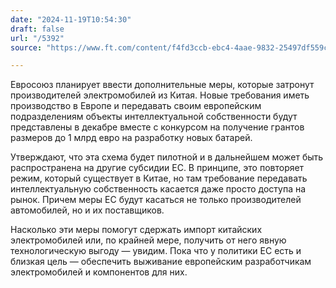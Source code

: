 ```yaml
---
date: "2024-11-19T10:54:30"
draft: false
url: "/5392"
source: "https://www.ft.com/content/f4fd3ccb-ebc4-4aae-9832-25497df559c8"

---
```


Евросоюз планирует ввести дополнительные меры, которые затронут производителей электромобилей из Китая. Новые требования иметь производство в Европе и передавать своим европейским подразделениям объекты интеллектуальной собственности будут представлены в декабре вместе с конкурсом на получение грантов размеров до 1 млрд евро на разработку новых батарей. 

Утверждают, что эта схема будет пилотной и в дальнейшем может быть распространена на другие субсидии ЕС. В принципе, это повторяет режим, который существует в Китае, но там требование передавать интеллектуальную собственность касается даже просто доступа на рынок. Причем меры ЕС будут касаться не только производителей автомобилей, но и их поставщиков.

Насколько эти меры помогут сдержать импорт китайских электромобилей или, по крайней мере, получить от него явную технологическую выгоду — увидим. Пока что у политики ЕС есть и близкая цель — обеспечить выживание европейским разработчикам электромобилей и компонентов для них.
